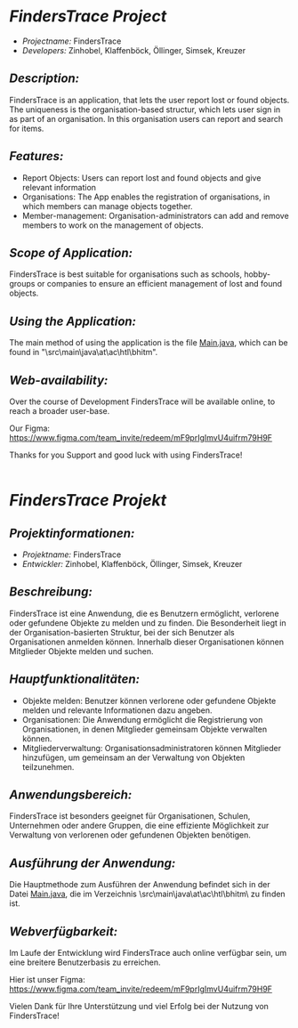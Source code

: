 # *FindersTrace Project*

- *Projectname:* FindersTrace
- *Developers:* Zinhobel, Klaffenböck, Öllinger, Simsek, Kreuzer

## *Description:*

FindersTrace is an application, that lets the user report lost or found objects. The uniqueness is the organisation-based structur, which lets user sign in as part of an organisation. In this organisation users can report and search for items.

## *Features:*

- Report Objects: Users can report lost and found objects and give relevant information
- Organisations: The App enables the registration of organisations, in which members can manage objects together.
- Member-management: Organisation-administrators can add and remove members to work on the management of objects.

## *Scope of Application:*

FindersTrace is best suitable for organisations such as schools, hobby-groups or companies to ensure an efficient management of lost and found objects.

## *Using the Application:*

The main method of using the application is the file [Main.java](src/main/java/at/ac/htl/bhitm/Main.java), which can be found in "\src\main\java\at\ac\htl\bhitm\".

## *Web-availability:*

Over the course of Development FindersTrace will be available online, to reach a broader user-base.

Our Figma: https://www.figma.com/team_invite/redeem/mF9prIgImvU4uifrm79H9F

Thanks for you Support and good luck with using FindersTrace!
 <br>
 <br>

# *FindersTrace Projekt*

## *Projektinformationen:*

- *Projektname:* FindersTrace
- *Entwickler:* Zinhobel, Klaffenböck, Öllinger, Simsek, Kreuzer

## *Beschreibung:*

FindersTrace ist eine Anwendung, die es Benutzern ermöglicht, verlorene oder gefundene Objekte zu melden und zu finden. Die Besonderheit liegt in der Organisation-basierten Struktur, bei der sich Benutzer als Organisationen anmelden können. Innerhalb dieser Organisationen können Mitglieder Objekte melden und suchen.

## *Hauptfunktionalitäten:*

- Objekte melden: Benutzer können verlorene oder gefundene Objekte melden und relevante Informationen dazu angeben.
- Organisationen: Die Anwendung ermöglicht die Registrierung von Organisationen, in denen Mitglieder gemeinsam Objekte verwalten können.
- Mitgliederverwaltung: Organisationsadministratoren können Mitglieder hinzufügen, um gemeinsam an der Verwaltung von Objekten teilzunehmen.

## *Anwendungsbereich:*

FindersTrace ist besonders geeignet für Organisationen, Schulen, Unternehmen oder andere Gruppen, die eine effiziente Möglichkeit zur Verwaltung von verlorenen oder gefundenen Objekten benötigen.

## *Ausführung der Anwendung:*

Die Hauptmethode zum Ausführen der Anwendung befindet sich in der Datei [Main.java](src/main/java/at/ac/htl/bhitm/Main.java), die im Verzeichnis \src\main\java\at\ac\htl\bhitm\ zu finden ist.

## *Webverfügbarkeit:*

Im Laufe der Entwicklung wird FindersTrace auch online verfügbar sein, um eine breitere Benutzerbasis zu erreichen.

Hier ist unser Figma: https://www.figma.com/team_invite/redeem/mF9prIgImvU4uifrm79H9F

Vielen Dank für Ihre Unterstützung und viel Erfolg bei der Nutzung von FindersTrace!
